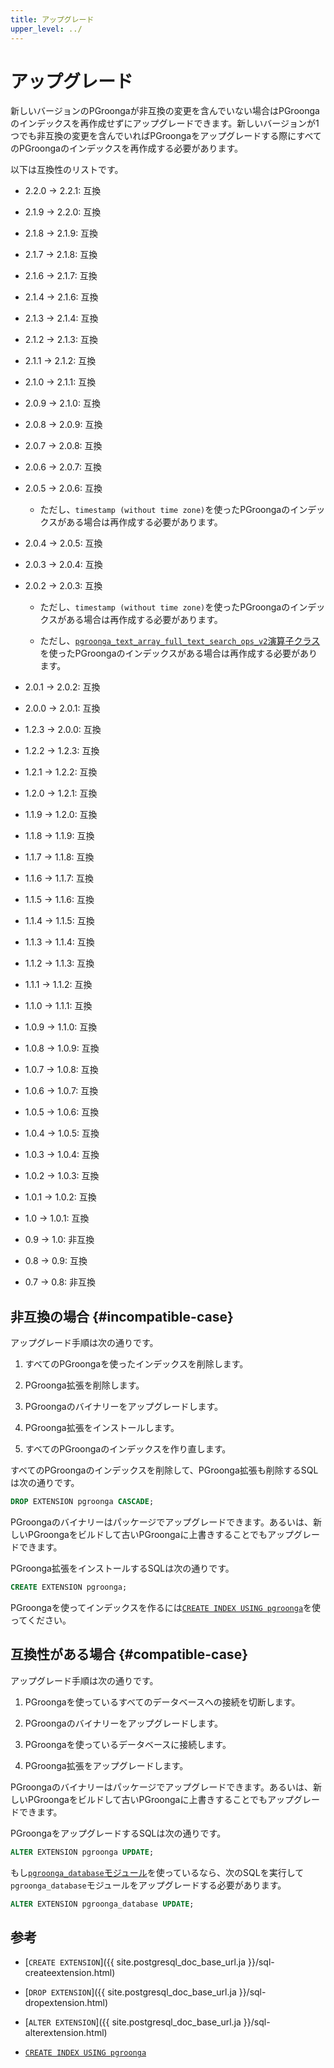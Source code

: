 ```yaml
---
title: アップグレード
upper_level: ../
---
```


# アップグレード

新しいバージョンのPGroongaが非互換の変更を含んでいない場合はPGroongaのインデックスを再作成せずにアップグレードできます。新しいバージョンが1つでも非互換の変更を含んでいればPGroongaをアップグレードする際にすべてのPGroongaのインデックスを再作成する必要があります。

以下は互換性のリストです。

  * 2.2.0 -> 2.2.1: 互換

  * 2.1.9 -> 2.2.0: 互換

  * 2.1.8 -> 2.1.9: 互換

  * 2.1.7 -> 2.1.8: 互換

  * 2.1.6 -> 2.1.7: 互換

  * 2.1.4 -> 2.1.6: 互換

  * 2.1.3 -> 2.1.4: 互換

  * 2.1.2 -> 2.1.3: 互換

  * 2.1.1 -> 2.1.2: 互換

  * 2.1.0 -> 2.1.1: 互換

  * 2.0.9 -> 2.1.0: 互換

  * 2.0.8 -> 2.0.9: 互換

  * 2.0.7 -> 2.0.8: 互換

  * 2.0.6 -> 2.0.7: 互換

  * 2.0.5 -> 2.0.6: 互換

    * ただし、`timestamp (without time zone)`を使ったPGroongaのインデックスがある場合は再作成する必要があります。

  * 2.0.4 -> 2.0.5: 互換

  * 2.0.3 -> 2.0.4: 互換

  * 2.0.2 -> 2.0.3: 互換

    * ただし、`timestamp (without time zone)`を使ったPGroongaのインデックスがある場合は再作成する必要があります。

    * ただし、[`pgroonga_text_array_full_text_search_ops_v2`演算子クラス][text-array-full-text-search-ops-v2]を使ったPGroongaのインデックスがある場合は再作成する必要があります。

  * 2.0.1 -> 2.0.2: 互換

  * 2.0.0 -> 2.0.1: 互換

  * 1.2.3 -> 2.0.0: 互換

  * 1.2.2 -> 1.2.3: 互換

  * 1.2.1 -> 1.2.2: 互換

  * 1.2.0 -> 1.2.1: 互換

  * 1.1.9 -> 1.2.0: 互換

  * 1.1.8 -> 1.1.9: 互換

  * 1.1.7 -> 1.1.8: 互換

  * 1.1.6 -> 1.1.7: 互換

  * 1.1.5 -> 1.1.6: 互換

  * 1.1.4 -> 1.1.5: 互換

  * 1.1.3 -> 1.1.4: 互換

  * 1.1.2 -> 1.1.3: 互換

  * 1.1.1 -> 1.1.2: 互換

  * 1.1.0 -> 1.1.1: 互換

  * 1.0.9 -> 1.1.0: 互換

  * 1.0.8 -> 1.0.9: 互換

  * 1.0.7 -> 1.0.8: 互換

  * 1.0.6 -> 1.0.7: 互換

  * 1.0.5 -> 1.0.6: 互換

  * 1.0.4 -> 1.0.5: 互換

  * 1.0.3 -> 1.0.4: 互換

  * 1.0.2 -> 1.0.3: 互換

  * 1.0.1 -> 1.0.2: 互換

  * 1.0 -> 1.0.1: 互換

  * 0.9 -> 1.0: 非互換

  * 0.8 -> 0.9: 互換

  * 0.7 -> 0.8: 非互換

## 非互換の場合 {#incompatible-case}

アップグレード手順は次の通りです。

  1. すべてのPGroongaを使ったインデックスを削除します。

  1. PGroonga拡張を削除します。

  1. PGroongaのバイナリーをアップグレードします。

  1. PGroonga拡張をインストールします。

  1. すべてのPGroongaのインデックスを作り直します。

すべてのPGroongaのインデックスを削除して、PGroonga拡張も削除するSQLは次の通りです。

```sql
DROP EXTENSION pgroonga CASCADE;
```

PGroongaのバイナリーはパッケージでアップグレードできます。あるいは、新しいPGroongaをビルドして古いPGroongaに上書きすることでもアップグレードできます。

PGroonga拡張をインストールするSQLは次の通りです。

```sql
CREATE EXTENSION pgroonga;
```

PGroongaを使ってインデックスを作るには[`CREATE INDEX USING pgroonga`](../reference/create-index-using-pgroonga.html)を使ってください。

## 互換性がある場合 {#compatible-case}

アップグレード手順は次の通りです。

  1. PGroongaを使っているすべてのデータベースへの接続を切断します。

  1. PGroongaのバイナリーをアップグレードします。

  1. PGroongaを使っているデータベースに接続します。

  1. PGroonga拡張をアップグレードします。

PGroongaのバイナリーはパッケージでアップグレードできます。あるいは、新しいPGroongaをビルドして古いPGroongaに上書きすることでもアップグレードできます。

PGroongaをアップグレードするSQLは次の通りです。

```sql
ALTER EXTENSION pgroonga UPDATE;
```

もし[`pgroonga_database`モジュール][pgroonga-database]を使っているなら、次のSQLを実行して`pgroonga_database`モジュールをアップグレードする必要があります。

```sql
ALTER EXTENSION pgroonga_database UPDATE;
```

## 参考

  * [`CREATE EXTENSION`]({{ site.postgresql_doc_base_url.ja }}/sql-createextension.html)

  * [`DROP EXTENSION`]({{ site.postgresql_doc_base_url.ja }}/sql-dropextension.html)

  * [`ALTER EXTENSION`]({{ site.postgresql_doc_base_url.ja }}/sql-alterextension.html)

  * [`CREATE INDEX USING pgroonga`](../reference/create-index-using-pgroonga.html)

[text-array-full-text-search-ops-v2]:../reference/#text-array-full-text-search-ops-v2

[pgroonga-database]:../reference/modules/pgroonga-database.html
